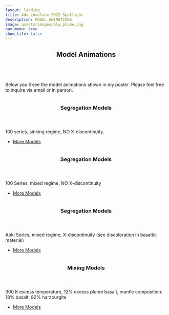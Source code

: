 ```yaml
---
layout: landing
title: Ada Lovelace 2022 Spotlight
description: MODEL ANIMATIONS
image: assets/images/alw_plume.png
nav-menu: true
show_tile: false
---
```

<!-- Main -->
<div id="main">

<!-- One -->
<section id="one">
	<div class="inner">
		<header class="major">
			<h2>Model Animations</h2>
		</header>
		<p><br>Below you'll see the model animations shown in my poster. Please feel free to inquire via email or in person.</p>
	</div>
</section>
	
<!-- Two -->
<section id="two" class="spotlights">
	<section>
		<a href="" class="image">
			<img src="{% link assets/images/m1_gif.gif %}" alt="" data-position="top center" />
		</a>
		<div class="content">
			<div class="inner">
				<header class="major">
					<h3>Segregation Models</h3>
				</header>
	<p>100 series, sinking regime, NO X-discontinuity.</p>
				<ul class="actions">
					<li><a href="https://drive.google.com/file/d/1bMDQX2vrFIGvInowm_kMTT0FfoPott7J/view?usp=sharing" class="button">More Models</a></li>
				</ul>
			</div>
		</div>
	</section>
	<section>
		<a href="https://www.agu.org/Fall-Meeting" class="image">
			<img src="{% link assets/images/m2_gif.gif %}" alt="" data-position="top center" />
		</a>
		<div class="content">
			<div class="inner">
				<header class="major">
					<h3>Segregation Models</h3>
				</header>
        <p>100 Series, mixed regime, NO X-discontinuity</p>
				<ul class="actions">
					<li><a href="https://drive.google.com/file/d/1bMDQX2vrFIGvInowm_kMTT0FfoPott7J/view?usp=sharing" class="button">More Models</a></li>
				</ul>
			</div>
		</div>
	</section>
  	<section>
		<a href="" class="image">
			<img src="{% link assets/images/m5_gif.gif %}" alt="" data-position="top center" />
		</a>
		<div class="content">
			<div class="inner">
				<header class="major">
					<h3>Segregation Models</h3>
				</header>
				<p>Aoki Series, mixed regime, X-discontinuity (see discoloration in basaltic material)</p>
				<ul class="actions">
					<li><a href="https://drive.google.com/file/d/1bMDQX2vrFIGvInowm_kMTT0FfoPott7J/view?usp=sharing" class="button">More Models</a></li>
				</ul>
			</div>
		</div>
	</section>
	<section>
		<a href="" class="image">
			<img src="{% link assets/images/animation_ALW.gif %}" alt="" data-position="center center" />
		</a>
		<div class="content">
			<div class="inner">
				<header class="major">
					<h3>Mixing Models</h3>
				</header>
				<p>300 K excess temperature, 12% excess plume basalt, mantle composition: 18% basalt, 82% harzburgite</p>
				<ul class="actions">
					<li><a href="https://drive.google.com/file/d/1bMDQX2vrFIGvInowm_kMTT0FfoPott7J/view?usp=sharing" class="button">More Models</a></li>
				</ul>
			<!-- </div>
		</div>
	</section> -->

